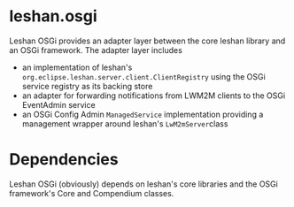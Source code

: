 # leshan.osgi
Leshan OSGi provides an adapter layer between the core leshan library and an OSGi framework.
The adapter layer includes
* an implementation of leshan's `org.eclipse.leshan.server.client.ClientRegistry` using the OSGi service registry as
its backing store
* an adapter for forwarding notifications from LWM2M clients to the OSGi EventAdmin service
* an OSGi Config Admin `ManagedService` implementation providing a management wrapper around leshan's `LwM2mServer`class

# Dependencies
Leshan OSGi (obviously) depends on leshan's core libraries and the OSGi framework's Core and Compendium classes.
